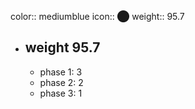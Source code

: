 color:: mediumblue
icon:: ⬤
weight:: 95.7
- ## weight 95.7
  - phase 1: 3
  - phase 2: 2
  - phase 3: 1

